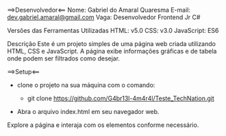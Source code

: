 ==>Desenvolvedor<==
Nome: Gabriel do Amaral Quaresma
E-mail: dev.gabriel.amaral@gmail.com
Vaga: Desenvolvedor Frontend Jr C# 



Versões das Ferramentas Utilizadas
HTML: v5.0
CSS: v3.0
JavaScript: ES6


Descrição
Este é um projeto simples de uma página web criada utilizando HTML, CSS e JavaScript. A página exibe informações gráficas e de tabela onde podem ser filtrados como desejar.

==>Setup<==

- clone o projeto na sua máquina com o comando:
    - git clone https://github.com/G4br13l-4m4r4l/Teste_TechNation.git
    
- Abra o arquivo index.html em seu navegador web.

Explore a página e interaja com os elementos conforme necessário.
